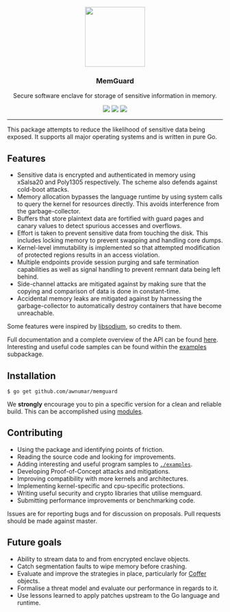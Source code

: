 <p align="center">
  <img src="https://cdn.rawgit.com/awnumar/memguard/master/logo.svg" height="140" />
  <h3 align="center">MemGuard</h3>
  <p align="center">Secure software enclave for storage of sensitive information in memory.</p>
  <p align="center">
    <a href="https://cirrus-ci.com/github/awnumar/memguard"><img src="https://api.cirrus-ci.com/github/awnumar/memguard.svg"></a>
    <a href="https://www.codacy.com/app/awnumar/memguard?utm_source=github.com&amp;utm_medium=referral&amp;utm_content=awnumar/memguard&amp;utm_campaign=Badge_Grade"><img src="https://api.codacy.com/project/badge/Grade/eebb7ecd6e794890999cfcf26328e9cb"/></a>
    <a href="https://godoc.org/github.com/awnumar/memguard"><img src="https://godoc.org/github.com/awnumar/memguard?status.svg"></a>
  </p>
</p>

---

This package attempts to reduce the likelihood of sensitive data being exposed. It supports all major operating systems and is written in pure Go.

## Features

* Sensitive data is encrypted and authenticated in memory using xSalsa20 and Poly1305 respectively. The scheme also defends against cold-boot attacks.
* Memory allocation bypasses the language runtime by using system calls to query the kernel for resources directly. This avoids interference from the garbage-collector.
* Buffers that store plaintext data are fortified with guard pages and canary values to detect spurious accesses and overflows.
* Effort is taken to prevent sensitive data from touching the disk. This includes locking memory to prevent swapping and handling core dumps.
* Kernel-level immutability is implemented so that attempted modification of protected regions results in an access violation.
* Multiple endpoints provide session purging and safe termination capabilities as well as signal handling to prevent remnant data being left behind.
* Side-channel attacks are mitigated against by making sure that the copying and comparison of data is done in constant-time.
* Accidental memory leaks are mitigated against by harnessing the garbage-collector to automatically destroy containers that have become unreachable.

Some features were inspired by [libsodium](https://github.com/jedisct1/libsodium), so credits to them.

Full documentation and a complete overview of the API can be found [here](https://godoc.org/github.com/awnumar/memguard). Interesting and useful code samples can be found within the [examples](examples) subpackage.

## Installation

```
$ go get github.com/awnumar/memguard
```

We **strongly** encourage you to pin a specific version for a clean and reliable build. This can be accomplished using [modules](https://github.com/golang/go/wiki/Modules).

## Contributing

* Using the package and identifying points of friction.
* Reading the source code and looking for improvements.
* Adding interesting and useful program samples to [`./examples`](examples).
* Developing Proof-of-Concept attacks and mitigations.
* Improving compatibility with more kernels and architectures.
* Implementing kernel-specific and cpu-specific protections.
* Writing useful security and crypto libraries that utilise memguard.
* Submitting performance improvements or benchmarking code.

Issues are for reporting bugs and for discussion on proposals. Pull requests should be made against master.

## Future goals

* Ability to stream data to and from encrypted enclave objects.
* Catch segmentation faults to wipe memory before crashing.
* Evaluate and improve the strategies in place, particularly for [Coffer](core/coffer.go) objects.
* Formalise a threat model and evaluate our performance in regards to it.
* Use lessons learned to apply patches upstream to the Go language and runtime.
